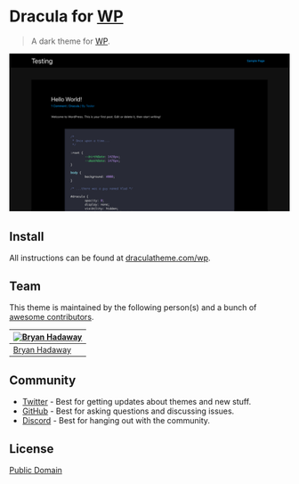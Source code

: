 # Dracula for [WP](https://wordpress.org/)

> A dark theme for [WP](https://wordpress.org/).

![Screenshot](./screenshot.png)

## Install

All instructions can be found at [draculatheme.com/wp](https://draculatheme.com/wp).

## Team

This theme is maintained by the following person(s) and a bunch of [awesome contributors](https://github.com/dracula/foobar/graphs/contributors).

| [![Bryan Hadaway](https://github.com/bhadaway.png?size=100)](https://github.com/bhadaway) |
| ----------------------------------------------------------------------------------------- |
| [Bryan Hadaway](https://github.com/bhadaway)                                                |

## Community

- [Twitter](https://twitter.com/draculatheme) - Best for getting updates about themes and new stuff.
- [GitHub](https://github.com/dracula/dracula-theme/discussions) - Best for asking questions and discussing issues.
- [Discord](https://draculatheme.com/discord-invite) - Best for hanging out with the community.

## License

[Public Domain](./LICENSE)